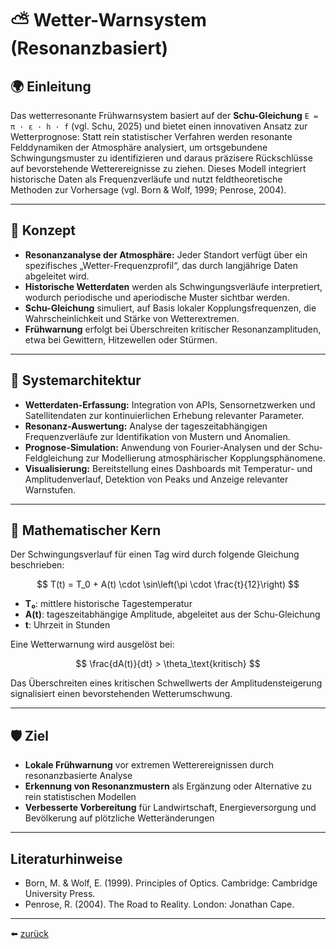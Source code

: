 # ⛅ Wetter-Warnsystem (Resonanzbasiert)

## 🌍 Einleitung

Das wetterresonante Frühwarnsystem basiert auf der **Schu-Gleichung** `E = π · ε · h · f` (vgl. Schu, 2025) und bietet einen innovativen Ansatz zur Wetterprognose: Statt rein statistischer Verfahren werden resonante Felddynamiken der Atmosphäre analysiert, um ortsgebundene Schwingungsmuster zu identifizieren und daraus präzisere Rückschlüsse auf bevorstehende Wetterereignisse zu ziehen. Dieses Modell integriert historische Daten als Frequenzverläufe und nutzt feldtheoretische Methoden zur Vorhersage (vgl. Born & Wolf, 1999; Penrose, 2004).

---

## 🧠 Konzept

- **Resonanzanalyse der Atmosphäre:** Jeder Standort verfügt über ein spezifisches „Wetter-Frequenzprofil“, das durch langjährige Daten abgeleitet wird.
- **Historische Wetterdaten** werden als Schwingungsverläufe interpretiert, wodurch periodische und aperiodische Muster sichtbar werden.
- **Schu-Gleichung** simuliert, auf Basis lokaler Kopplungsfrequenzen, die Wahrscheinlichkeit und Stärke von Wetterextremen.
- **Frühwarnung** erfolgt bei Überschreiten kritischer Resonanzamplituden, etwa bei Gewittern, Hitzewellen oder Stürmen.

---

## 🔧 Systemarchitektur

- **Wetterdaten-Erfassung:** Integration von APIs, Sensornetzwerken und Satellitendaten zur kontinuierlichen Erhebung relevanter Parameter.
- **Resonanz-Auswertung:** Analyse der tageszeitabhängigen Frequenzverläufe zur Identifikation von Mustern und Anomalien.
- **Prognose-Simulation:** Anwendung von Fourier-Analysen und der Schu-Feldgleichung zur Modellierung atmosphärischer Kopplungsphänomene.
- **Visualisierung:** Bereitstellung eines Dashboards mit Temperatur- und Amplitudenverlauf, Detektion von Peaks und Anzeige relevanter Warnstufen.

---

## 📐 Mathematischer Kern

Der Schwingungsverlauf für einen Tag wird durch folgende Gleichung beschrieben:

$$
T(t) = T_0 + A(t) \cdot \sin\left(\pi \cdot \frac{t}{12}\right)
$$

- **T₀**: mittlere historische Tagestemperatur  
- **A(t)**: tageszeitabhängige Amplitude, abgeleitet aus der Schu-Gleichung  
- **t**: Uhrzeit in Stunden

Eine Wetterwarnung wird ausgelöst bei:

$$
\frac{dA(t)}{dt} > \theta_\text{kritisch}
$$

Das Überschreiten eines kritischen Schwellwerts der Amplitudensteigerung signalisiert einen bevorstehenden Wetterumschwung.

---

## 🛡️ Ziel

- **Lokale Frühwarnung** vor extremen Wetterereignissen durch resonanzbasierte Analyse
- **Erkennung von Resonanzmustern** als Ergänzung oder Alternative zu rein statistischen Modellen
- **Verbesserte Vorbereitung** für Landwirtschaft, Energieversorgung und Bevölkerung auf plötzliche Wetteränderungen

---

## Literaturhinweise

- Born, M. & Wolf, E. (1999). Principles of Optics. Cambridge: Cambridge University Press.
- Penrose, R. (2004). The Road to Reality. London: Jonathan Cape.

---

⬅️ [zurück](../../../README.md)